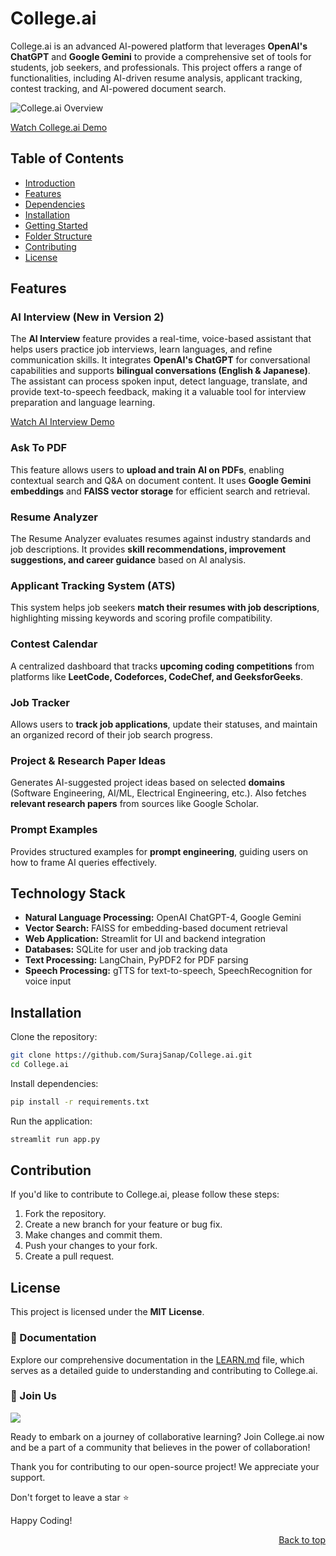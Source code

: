 # College.ai

College.ai is an advanced AI-powered platform that leverages **OpenAI's ChatGPT** and **Google Gemini** to provide a comprehensive set of tools for students, job seekers, and professionals. This project offers a range of functionalities, including AI-driven resume analysis, applicant tracking, contest tracking, and AI-powered document search.

![College.ai Overview](https://github.com/SurajSanap/College.ai-main/assets/101057653/f5923134-c4c1-4586-975b-3247675bb475)

[Watch College.ai Demo](https://youtu.be/K2QHmboTf8o?si=42LbPMeTPQYCDgNX)

## Table of Contents
- [Introduction](#introduction)
- [Features](#features)
- [Dependencies](#dependencies)
- [Installation](#installation)
- [Getting Started](#getting-started)
- [Folder Structure](#folder-structure)
- [Contributing](#contributing)
- [License](#license)

## Features

### AI Interview (New in Version 2)

The **AI Interview** feature provides a real-time, voice-based assistant that helps users practice job interviews, learn languages, and refine communication skills. It integrates **OpenAI's ChatGPT** for conversational capabilities and supports **bilingual conversations (English & Japanese)**. The assistant can process spoken input, detect language, translate, and provide text-to-speech feedback, making it a valuable tool for interview preparation and language learning.

[Watch AI Interview Demo](https://youtu.be/K2QHmboTf8o?si=42LbPMeTPQYCDgNX)

### Ask To PDF

This feature allows users to **upload and train AI on PDFs**, enabling contextual search and Q&A on document content. It uses **Google Gemini embeddings** and **FAISS vector storage** for efficient search and retrieval.

### Resume Analyzer

The Resume Analyzer evaluates resumes against industry standards and job descriptions. It provides **skill recommendations, improvement suggestions, and career guidance** based on AI analysis.

### Applicant Tracking System (ATS)

This system helps job seekers **match their resumes with job descriptions**, highlighting missing keywords and scoring profile compatibility.

### Contest Calendar

A centralized dashboard that tracks **upcoming coding competitions** from platforms like **LeetCode, Codeforces, CodeChef, and GeeksforGeeks**.

### Job Tracker

Allows users to **track job applications**, update their statuses, and maintain an organized record of their job search progress.

### Project & Research Paper Ideas

Generates AI-suggested project ideas based on selected **domains** (Software Engineering, AI/ML, Electrical Engineering, etc.). Also fetches **relevant research papers** from sources like Google Scholar.

### Prompt Examples

Provides structured examples for **prompt engineering**, guiding users on how to frame AI queries effectively.

## Technology Stack

- **Natural Language Processing:** OpenAI ChatGPT-4, Google Gemini
- **Vector Search:** FAISS for embedding-based document retrieval
- **Web Application:** Streamlit for UI and backend integration
- **Databases:** SQLite for user and job tracking data
- **Text Processing:** LangChain, PyPDF2 for PDF parsing
- **Speech Processing:** gTTS for text-to-speech, SpeechRecognition for voice input

## Installation

Clone the repository:

```bash
git clone https://github.com/SurajSanap/College.ai.git
cd College.ai
```

Install dependencies:

```bash
pip install -r requirements.txt
```

Run the application:

```bash
streamlit run app.py
```

## Contribution

If you'd like to contribute to College.ai, please follow these steps:

1. Fork the repository.
2. Create a new branch for your feature or bug fix.
3. Make changes and commit them.
4. Push your changes to your fork.
5. Create a pull request.

## License

This project is licensed under the **MIT License**.

### 📄 Documentation

Explore our comprehensive documentation in the [LEARN.md](https://github.com/SurajSanap/College.ai-main/blob/main/Learn.md) file, which serves as a detailed guide to understanding and contributing to College.ai.

### 🌟 Join Us 

<a href="https://github.com/SurajSanap/College.ai-main/graphs/contributors">
  <img src="https://contrib.rocks/image?repo=SurajSanap/College.ai-main" />
</a>

Ready to embark on a journey of collaborative learning? Join College.ai now and be a part of a community that believes in the power of collaboration!

Thank you for contributing to our open-source project! We appreciate your support.

Don't forget to leave a star ⭐

Happy Coding!

<p align="right"><a href="#top">Back to top</a></p>
